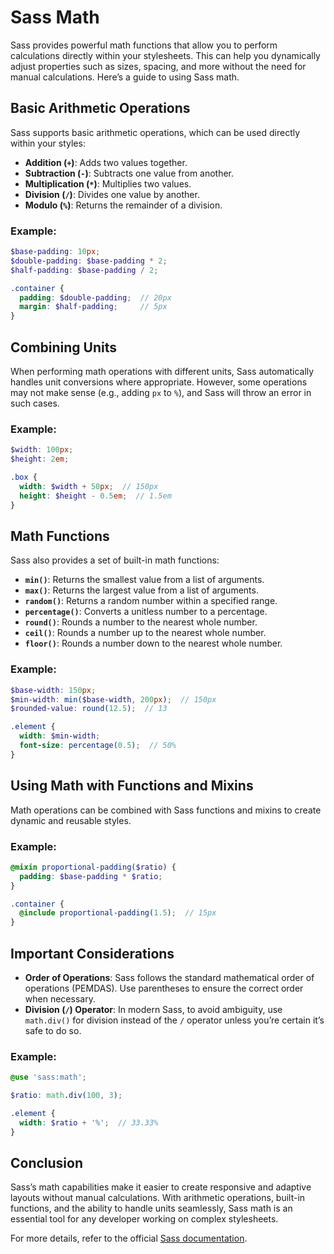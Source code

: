 # Sass Math

Sass provides powerful math functions that allow you to perform calculations directly within your stylesheets. This can help you dynamically adjust properties such as sizes, spacing, and more without the need for manual calculations. Here’s a guide to using Sass math.

## Basic Arithmetic Operations

Sass supports basic arithmetic operations, which can be used directly within your styles:

- **Addition (`+`)**: Adds two values together.
- **Subtraction (`-`)**: Subtracts one value from another.
- **Multiplication (`*`)**: Multiplies two values.
- **Division (`/`)**: Divides one value by another.
- **Modulo (`%`)**: Returns the remainder of a division.

### Example:

```scss
$base-padding: 10px;
$double-padding: $base-padding * 2;
$half-padding: $base-padding / 2;

.container {
  padding: $double-padding;  // 20px
  margin: $half-padding;     // 5px
}
```

## Combining Units

When performing math operations with different units, Sass automatically handles unit conversions where appropriate. However, some operations may not make sense (e.g., adding `px` to `%`), and Sass will throw an error in such cases.

### Example:

```scss
$width: 100px;
$height: 2em;

.box {
  width: $width + 50px;  // 150px
  height: $height - 0.5em;  // 1.5em
}
```

## Math Functions

Sass also provides a set of built-in math functions:

- **`min()`**: Returns the smallest value from a list of arguments.
- **`max()`**: Returns the largest value from a list of arguments.
- **`random()`**: Returns a random number within a specified range.
- **`percentage()`**: Converts a unitless number to a percentage.
- **`round()`**: Rounds a number to the nearest whole number.
- **`ceil()`**: Rounds a number up to the nearest whole number.
- **`floor()`**: Rounds a number down to the nearest whole number.

### Example:

```scss
$base-width: 150px;
$min-width: min($base-width, 200px);  // 150px
$rounded-value: round(12.5);  // 13

.element {
  width: $min-width;
  font-size: percentage(0.5);  // 50%
}
```

## Using Math with Functions and Mixins

Math operations can be combined with Sass functions and mixins to create dynamic and reusable styles.

### Example:

```scss
@mixin proportional-padding($ratio) {
  padding: $base-padding * $ratio;
}

.container {
  @include proportional-padding(1.5);  // 15px
}
```

## Important Considerations

- **Order of Operations**: Sass follows the standard mathematical order of operations (PEMDAS). Use parentheses to ensure the correct order when necessary.
- **Division (`/`) Operator**: In modern Sass, to avoid ambiguity, use `math.div()` for division instead of the `/` operator unless you’re certain it’s safe to do so.

### Example:

```scss
@use 'sass:math';

$ratio: math.div(100, 3);

.element {
  width: $ratio + '%';  // 33.33%
}
```

## Conclusion

Sass’s math capabilities make it easier to create responsive and adaptive layouts without manual calculations. With arithmetic operations, built-in functions, and the ability to handle units seamlessly, Sass math is an essential tool for any developer working on complex stylesheets.

For more details, refer to the official [Sass documentation](https://sass-lang.com/documentation/modules/math).

